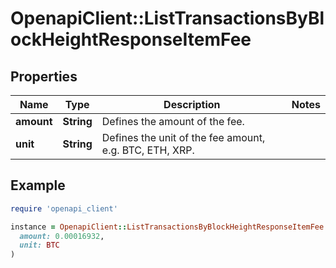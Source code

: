 # OpenapiClient::ListTransactionsByBlockHeightResponseItemFee

## Properties

| Name | Type | Description | Notes |
| ---- | ---- | ----------- | ----- |
| **amount** | **String** | Defines the amount of the fee. |  |
| **unit** | **String** | Defines the unit of the fee amount, e.g. BTC, ETH, XRP. |  |

## Example

```ruby
require 'openapi_client'

instance = OpenapiClient::ListTransactionsByBlockHeightResponseItemFee.new(
  amount: 0.00016932,
  unit: BTC
)
```

